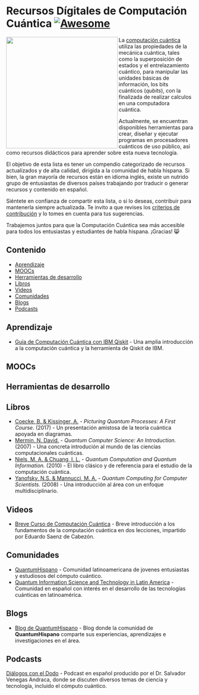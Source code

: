 # Recursos Dígitales de Computación Cuántica [![Awesome](https://awesome.re/badge.svg)](https://awesome.re)

[<img src="https://www.datocms-assets.com/5203/1534934969-blochspphere.jpg" align="left" width="300">](https://es.wikipedia.org/wiki/Superposición_cuántica)

La [computación cuántica](https://es.wikipedia.org/wiki/Computación_cuántica) utiliza las propiedades de la mecánica cuántica, tales como la superposición de estados y el entrelazamiento cuántico, para manipular las unidades básicas de información, los bits cuánticos (*qubits*), con la finalizada de realizar calculos en una computadora cuántica. 

Actualmente, se encuentran disponibles herramientas para crear, diseñar y ejecutar programas en procesadores cuánticos de uso público, así como  recursos didácticos para aprender sobre esta nueva tecnología. 

El objetivo de esta lista es tener un compendio categorizado de recursos actualizados y de alta calidad, dirigida a la comunidad de habla hispana.  Si bien, la gran mayoría de recursos están en idioma inglés, existe un nutrido grupo de entusiastas de diversos países trabajando por traducir o generar recursos  y contenido en español.

Siéntete en confianza de compartir esta lista, o si lo deseas, contribuir para mantenerla siempre actualizada. Te invito a que revises los [criterios de contribución](https://github.com/QuantumHispano/awesome-computacion-cuantica/blob/master/CONTRIBUTING.md) y lo tomes en cuenta para tus sugerencias.

Trabajemos juntos para que la Computación Cuántica sea más accesible para todos los entusiastas y estudiantes de habla hispana. ¡Gracias! 😸

## Contenido

- [Aprendizaje](#aprendizaje)
- [MOOCs](#moocs)
- [Herramientas de desarrollo](#herramientas-de-desarrollo)
- [Libros](#libros)
- [Videos](#videos)
- [Comunidades](#comunidades)
- [Blogs](#blogs)
- [Podcasts](#podcasts)

## Aprendizaje

- [Guía de Computación Cuántica con IBM Qiskit](https://qiskit.org/textbook/preface.html) - Una amplia introducción a la computación cuántica y la herramienta de Qiskit de IBM.

## MOOCs

## Herramientas de desarrollo

## Libros

- [Coecke, B. & Kissinger, A.](https://libgen.is/book/index.php?md5=DC5B62909A51DCBF6AC0A518241D9A7B) - *Picturing Quantum Processes: A First Course.* (2017) - Un presentación amistosa de la teoría cuántica apoyada en diagramas.
- [Mermin, N. David.](https://libgen.is/book/index.php?md5=E08506227D9540AC05AD480223D1B7BF) - *Quantum Computer Science: An Introduction.* (2007) - Una concreta introdución al mundo de las ciencias computacionales cuánticas.
- [Niels, M. A. & Chuang, I. L.](https://libgen.is/book/index.php?md5=FDF565E18B757F8D4CA563AEFE6FBE17) - *Quantum Computation and Quantum Information.* (2010) - El libro clásico y de referencia para el estudio de la computación cuántica.
- [Yanofsky, N.S. & Mannucci, M. A.](https://libgen.is/book/index.php?md5=E7617DAB8DF0C879C757974B1E5E1A29) - *Quantum Computing for Computer Scientists.* (2008) - Una introducción al área con un enfoque multidisciplinario.


## Videos

- [Breve Curso de Computación Cuántica](https://www.youtube.com/watch?v=KKwjeJzKezw) - Breve introducción a los fundamentos de la computación cuántica en dos lecciones, impartido por Eduardo Saenz de Cabezón.

## Comunidades

- [QuantumHispano](https://www.facebook.com/groups/291702898702788/) - Comunidad latinoamericana de jovenes entusiastas y estudiosos del cómputo cuántico.
- [Quantum Information Science and Technology in Latin America](https://www.facebook.com/groups/152996132018274/) - Comunidad en español con interés en el desarrollo de las tecnologías cuánticas en latinoamérica.


## Blogs

- [Blog de QuantumHispano](https://medium.com/quantumhispano) - Blog donde la comunidad de **QuantumHispano** comparte sus experiencias, aprendizajes e investigaciones en el área.

## Podcasts

[Diálogos con el Dodo](https://www.mixcloud.com/SalvadorVenAnd/) - Podcast en español producido por el Dr. Salvador Venegas Andraca, donde se discuten diversos temas de ciencia y tecnología, incluido el cómputo cuántico.
